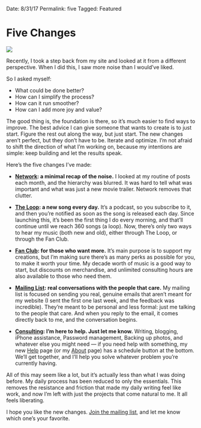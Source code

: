 Date: 8/31/17
Permalink: five
Tagged: Featured

# Five Changes

![](https://dl.dropboxusercontent.com/s/u4l7idgnhtq2df4/Image.jpeg)

Recently, I took a step back from my site and looked at it from a different perspective. When I did this, I saw more noise than I would’ve liked. 

So I asked myself: 

- What could be done better?
- How can I simplify the process?
- How can it run smoother?
- How can I add more joy and value?

The good thing is, the foundation is there, so it’s much easier to find ways to improve. The best advice I can give someone that wants to create is to just start. Figure the rest out along the way, but just start. The new changes aren’t perfect, but they don’t have to be. Iterate and optimize. I’m not afraid to shift the direction of what I’m working on, because my intentions are simple: keep building and let the results speak. 

Here’s the five changes I’ve made:

- **[Network](/tagged/network): a minimal recap of the noise.** I looked at my routine of posts each month, and the hierarchy was blurred. It was hard to tell what was important and what was just a new movie trailer. Network removes that clutter.

- **[The Loop](/loop): a new song every day.** It’s a podcast, so you subscribe to it, and then you’re notified as soon as the song is released each day. Since launching this, it’s been the first thing I do every morning, and that’ll continue until we reach 360 songs (a loop). Now, there’s only two ways to hear my music (both new and old), either through The Loop, or through the Fan Club.

- **[Fan Club](/fan): for those who want more.** It’s main purpose is to support my creations, but I’m making sure there’s as many perks as possible for you, to make it worth your time. My decade worth of music is a good way to start, but discounts on merchandise, and unlimited consulting hours are also available to those who need them.

- **[Mailing List](http://eepurl.com/kDKbT): real conversations with the people that care.** My mailing list is focused on sending you real, genuine emails that aren’t meant for my website (I sent the first one last week, and the feedback was incredible). They’re meant to be personal and less formal: just me talking to the people that care. And when you reply to the email, it comes directly back to me, and the conversation begins.

- **[Consulting](/help): I’m here to help. Just let me know.** Writing, blogging, iPhone assistance, Password management, Backing up photos, and whatever else you might need — if you need help with something, my new [Help](/help) page (or my [About](/about) page) has a schedule button at the bottom. We’ll get together, and I’ll help you solve whatever problem you’re currently having.

All of this may seem like a lot, but it’s actually less than what I was doing before. My daily process has been reduced to only the essentials. This removes the resistance and friction that made my daily writing feel like work, and now I’m left with just the projects that come natural to me. It all feels liberating.

I hope you like the new changes. [Join the mailing list](http://eepurl.com/kDKbT), and let me know which one’s your favorite.